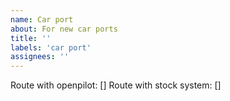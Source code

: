 ```yaml
---
name: Car port
about: For new car ports
title: ''
labels: 'car port'
assignees: ''
---
```


Route with openpilot: []
Route with stock system: []


